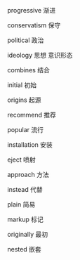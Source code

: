  progressive 渐进

 conservatism 保守
 
 political 政治 

 ideology 思想 意识形态

 combines 结合

 initial 初始

 origins 起源

 recommend 推荐

 popular 流行

 installation 安装

 eject 喷射

 approach 方法

 instead 代替

 plain 简易

 markup 标记

 originally 最初

 nested 嵌套

 
